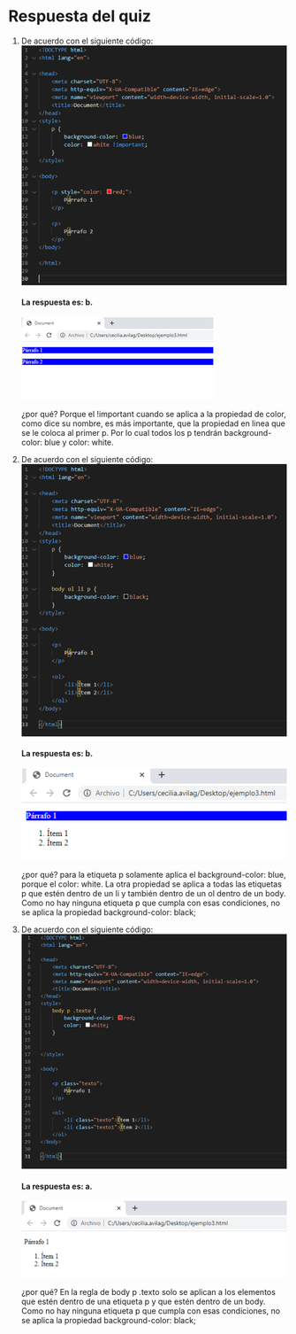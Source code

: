 # Respuesta del quiz

1. De acuerdo con el siguiente código: 
![imagen](./Imagen1.png)

    #### La respuesta es: b.
    ![imagen](./Imagen6.png)

    ¿por qué? Porque el !important cuando se aplica a la propiedad de color, como dice su nombre, es más importante, que la propiedad en linea que se le coloca al primer p. Por lo cual todos los p tendrán background-color: blue y color: white.

2. De acuerdo con el siguiente código:
![imagen](./Imagen2.png)

    #### La respuesta es: b.

    ![imagen](./Imagen5.png)

    ¿por qué? para la etiqueta p solamente aplica el background-color: blue, porque el color: white. La otra propiedad se aplica a todas las etiquetas p que estén dentro de un li y también dentro de un ol dentro de un body. Como no hay ninguna etiqueta p que cumpla con esas condiciones, no se aplica la propiedad background-color: black;

3. De acuerdo con el siguiente código:
![imagen](./Imagen3.png)

    #### La respuesta es: a.

    ![imagen](./Imagen4.png)

    ¿por qué? En la regla de body p .texto solo se aplican a los elementos que estén dentro de una etiqueta p y que estén dentro de un body. Como no hay ninguna etiqueta p que cumpla con esas condiciones, no se aplica la propiedad background-color: black;


